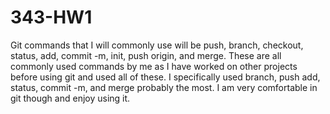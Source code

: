 # 343-HW1
Git commands that I will commonly use will be push, branch, checkout, status, add, commit -m, init, push origin, and merge. These are all commonly used commands by me as I have worked on other projects before using git and used all of these. I specifically used branch, push add, status, commit -m, and merge probably the most. I am very comfortable in git though and enjoy using it. 
